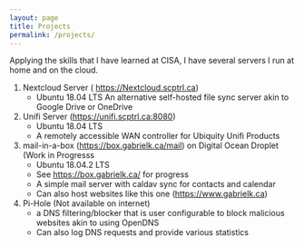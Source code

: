 ```yaml
---
layout: page
title: Projects
permalink: /projects/
---
```


Applying the skills that I have learned at CISA, I have several servers I run at home and on the cloud. 



1. Nextcloud Server ( <https://Nextcloud.scptrl.ca>)
   - Ubuntu 18.04 LTS An alternative self-hosted file sync server akin to Google Drive or OneDrive
2. Unifi Server (<https://unifi.scptrl.ca:8080>)
   - Ubuntu 18.04 LTS
   -  A remotely accessible WAN controller for Ubiquity Unifi Products
3. mail-in-a-box (<https://box.gabrielk.ca/mail>) on Digital Ocean Droplet (Work in Progresss
   - Ubuntu 18.04.2 LTS
   - See <https://box.gabrielk.ca/> for progress
   - A simple mail server with caldav sync for contacts and calendar
   - Can also host websites like this one (<https://www.gabrielk.ca>)
4. Pi-Hole (Not available on internet)
   - a DNS filtering/blocker that is user configurable to block malicious websites akin to using OpenDNS
   - Can also log DNS requests and provide various statistics

